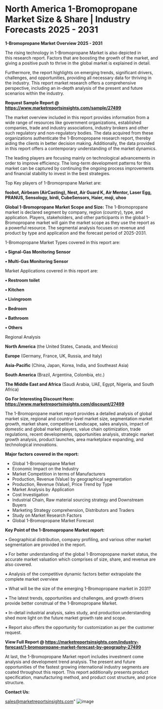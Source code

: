 # North America 1-Bromopropane Market Size & Share | Industry Forecasts 2025 - 2031

<Strong> 1-Bromopropane Market Overview 2025 - 2031</strong>

The rising technology in 1-Bromopropane Market is also depicted in this research report. Factors that are boosting the growth of the market, and giving a positive push to thrive in the global market is explained in detail.

Furthermore, the report highlights on emerging trends, significant drivers, challenges, and opportunities, providing all necessary data for thriving in the industry. This report market research offers a comprehensive perspective, including an in-depth analysis of the present and future scenarios within the industry.

<strong>Request Sample Report @ <a href=https://www.marketreportsinsights.com/sample/27499>https://www.marketreportsinsights.com/sample/27499</a></strong>

The market overview included in this report provides information from a wide range of resources like government organizations, established companies, trade and industry associations, industry brokers and other such regulatory and non-regulatory bodies. The data acquired from these organizations authenticate the 1-Bromopropane research report, thereby aiding the clients in better decision making. Additionally, the data provided in this report offers a contemporary understanding of the market dynamics.

The leading players are focusing mainly on technological advancements in order to improve efficiency. The long-term development patterns for this market can be captured by continuing the ongoing process improvements and financial stability to invest in the best strategies.

Top Key players of 1-Bromopropane Market are:

<strong>foobot, Airbeam (AirCasting), Nest, Air Guard K, Air Mentor, Laser Egg, PRANUS, Sensology, birdi, CubeSensors, Haier, moji, uhoo</strong>

<strong><b>Global 1-Bromopropane Market Scope and Size:</b></strong>
The 1-Bromopropane market is declared segment by company, region (country), type, and application. Players, stakeholders, and other participants in the global 1-Bromopropane market will gain the market scope as they use the report as a powerful resource. The segmental analysis focuses on revenue and product by type and application and the forecast period of 2025-2031.

1-Bromopropane Market Types covered in this report are:

<strong>• Signal-Gas Monitoring Sensor

• Multi-Gas Monitoring Sensor</strong>

Market Applications covered in this report are:

<strong>• Restroom toilet

• Kitchen

• Livingroom

• Bedroom

• Bathroom

• Others</strong> 

Regional Analysis

<strong>North America</strong> (the United States, Canada, and Mexico)

<strong>Europe</strong> (Germany, France, UK, Russia, and Italy)

<strong>Asia-Pacific</strong> (China, Japan, Korea, India, and Southeast Asia)

<strong>South America</strong> (Brazil, Argentina, Colombia, etc.)

<strong>The Middle East and Africa</strong> (Saudi Arabia, UAE, Egypt, Nigeria, and South Africa)

<strong>Go For Interesting Discount Here: <a href=https://www.marketreportsinsights.com/discount/27499>https://www.marketreportsinsights.com/discount/27499</a></strong>

The 1-Bromopropane market report provides a detailed analysis of global market size, regional and country-level market size, segmentation market growth, market share, competitive Landscape, sales analysis, impact of domestic and global market players, value chain optimization, trade regulations, recent developments, opportunities analysis, strategic market growth analysis, product launches, area marketplace expanding, and technological innovations.

<strong><b>Major factors covered in the report:</b></strong>
<ul>
  <li>Global 1-Bromopropane Market </li>
  <li>Economic Impact on the Industry</li>
  <li>Market Competition in terms of Manufacturers</li>
  <li>Production, Revenue (Value) by geographical segmentation</li>
  <li>Production, Revenue (Value), Price Trend by Type</li>
  <li>Market Analysis by Application</li>
  <li>Cost Investigation</li>
  <li>Industrial Chain, Raw material sourcing strategy and Downstream Buyers</li>
  <li>Marketing Strategy comprehension, Distributors and Traders</li>
  <li>Study on Market Research Factors</li>
  <li>Global 1-Bromopropane Market Forecast</li>
</ul>

<strong><b>Key Point of the 1-Bromopropane Market report:</b></strong>

• Geographical distribution, company profiling, and various other market segmentation are provided in the report.

• For better understanding of the global 1-Bromopropane market status, the accurate market valuation which comprises of size, share, and revenue are also covered.

• Analysis of the competitive dynamic factors better extrapolate the complete market overview

• What will be the size of the emerging 1-Bromopropane market in 2031?

• The latest trends, opportunities and challenges, and growth drivers provide better construal of the 1-Bromopropane Market.

• In-detail industrial analysis, sales study, and production understanding shed more light on the future market growth rate and scope.

• Report also offers the opportunity for customization as per the customer request.

<strong><b>View Full Report @ <a href=https://marketreportsinsights.com/industry-forecast/1-bromopropane-market-forecast-by-geography-27499>https://marketreportsinsights.com/industry-forecast/1-bromopropane-market-forecast-by-geography-27499</a></b></strong>


At last, the 1-Bromopropane Market report includes investment come analysis and development trend analysis. The present and future opportunities of the fastest growing international industry segments are coated throughout this report. This report additionally presents product specification, manufacturing method, and product cost structure, and price structure.

<strong>Contact Us:</strong>

sales@marketreportsinsights.com"
![image](https://github.com/user-attachments/assets/89104d04-69ce-4d96-a942-ac83a1add569)
